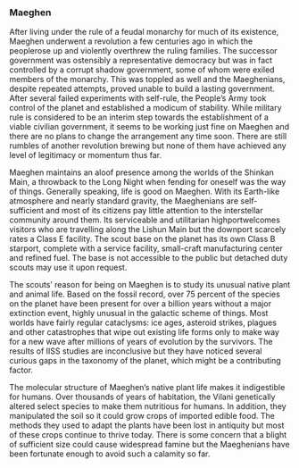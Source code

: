 ### Maeghen

After living under the rule of a feudal monarchy for much of its existence, Maeghen underwent a revolution a few centuries ago in which the peoplerose up and violently overthrew the ruling families. The successor government was ostensibly a representative democracy but was in fact controlled by a corrupt shadow government, some of whom were exiled members of the monarchy. This was toppled as well and the Maeghenians, despite repeated attempts, proved unable to build a lasting government. After several failed experiments with self-rule, the People’s Army took control of the planet and established a modicum of stability. While military rule is considered to be an interim step towards the establishment of a viable civilian government, it seems to be working just fine on Maeghen and there are no plans to change the arrangement any time soon. There are still rumbles of another revolution brewing but none of them have achieved any level of legitimacy or momentum thus far.

Maeghen maintains an aloof presence among the worlds of the Shinkan Main, a throwback to the Long Night when fending for oneself was the way of things. Generally speaking, life is good on Maeghen. With its Earth-like atmosphere and nearly standard gravity, the Maeghenians are self-sufficient and most of its citizens pay little attention to the interstellar community around them. Its serviceable and utilitarian highportwelcomes visitors who are travelling along the Lishun  Main but the downport scarcely rates a Class E facility. The scout base on the planet has its own Class B starport, complete with a service facility, small-craft manufacturing center and refined fuel. The base is not accessible to the public but detached duty scouts may use it upon request.

The scouts’ reason for being on Maeghen is to study its unusual native plant and animal life. Based on the fossil record, over 75 percent of the species on the planet have been present for over a billion years without a major extinction event, highly unusual in the galactic scheme of things. Most worlds have fairly regular cataclysms: ice ages, asteroid strikes, plagues and other catastrophes that wipe out existing life forms only to make way for a new wave after millions of years of evolution by the survivors. The results of IISS studies are inconclusive but they have noticed several curious gaps in the taxonomy of the planet, which might be a contributing factor.

The molecular structure of Maeghen’s native plant life makes it indigestible for humans. Over thousands of years of habitation, the Vilani genetically altered select species to make them nutritious for humans. In addition, they manipulated the soil so it could grow crops of imported edible food. The methods they used to adapt the plants have been lost in antiquity but most of these crops continue to thrive today. There is some concern that a blight of sufficient size could cause widespread famine but the Maeghenians have been fortunate enough to avoid such a calamity so far.

